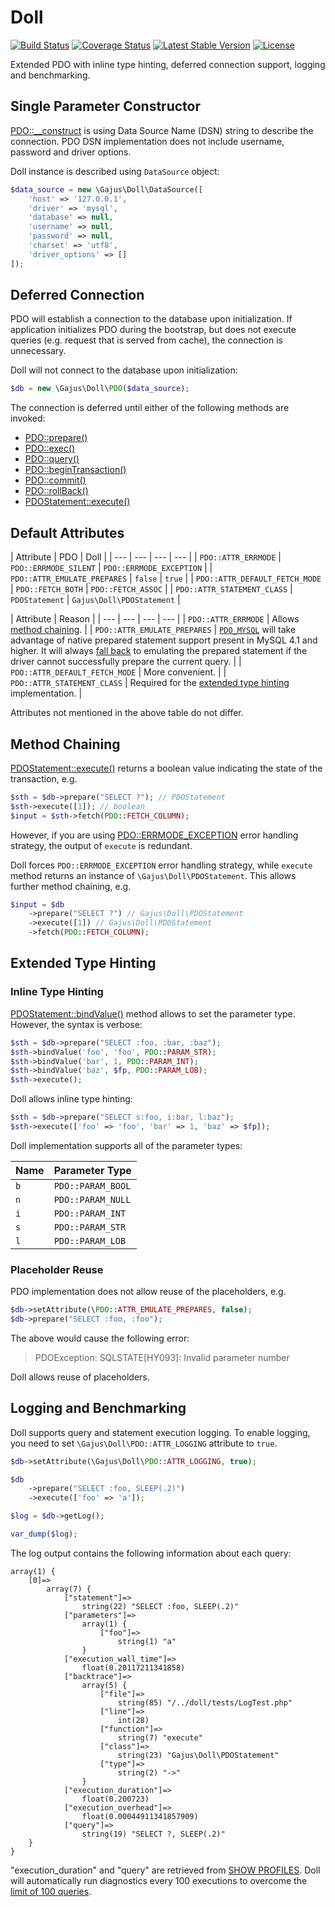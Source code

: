 # Doll

[![Build Status](https://travis-ci.org/gajus/doll.png?branch=master)](https://travis-ci.org/gajus/doll)
[![Coverage Status](https://coveralls.io/repos/gajus/doll/badge.png?branch=master)](https://coveralls.io/r/gajus/doll?branch=master)
[![Latest Stable Version](https://poser.pugx.org/gajus/doll/version.png)](https://packagist.org/packages/gajus/doll)
[![License](https://poser.pugx.org/gajus/doll/license.png)](https://packagist.org/packages/gajus/doll)

Extended PDO with inline type hinting, deferred connection support, logging and benchmarking.

## Single Parameter Constructor

[PDO::__construct](http://uk3.php.net/manual/en/pdo.construct.php) is using Data Source Name (DSN) string to describe the connection. PDO DSN implementation does not include username, password and driver options.

Doll instance is described using `DataSource` object:

```php
$data_source = new \Gajus\Doll\DataSource([
    'host' => '127.0.0.1',
    'driver' => 'mysql',
    'database' => null,
    'username' => null,
    'password' => null,
    'charset' => 'utf8',
    'driver_options' => []
]);
```

## Deferred Connection

PDO will establish a connection to the database upon initialization. If application initializes PDO during the bootstrap, but does not execute queries (e.g. request that is served from cache), the connection is unnecessary.

Doll will not connect to the database upon initialization:

```php
$db = new \Gajus\Doll\PDO($data_source);
```

The connection is deferred until either of the following methods are invoked:

* [PDO::prepare()](http://php.net/manual/en/pdo.prepare.php)
* [PDO::exec()](http://php.net/manual/en/pdo.exec.php)
* [PDO::query()](http://php.net/manual/en/pdo.query.php)
* [PDO::beginTransaction()](http://php.net/manual/en/pdo.begintransaction.php)
* [PDO::commit()](http://php.net/manual/en/pdo.commit.php)
* [PDO::rollBack()](http://php.net/manual/en/pdo.rollback.php)
* [PDOStatement::execute()](http://php.net/manual/en/pdostatement.execute.php)

## Default Attributes

| Attribute | PDO | Doll |
| --- | --- | --- | --- |
| `PDO::ATTR_ERRMODE` | `PDO::ERRMODE_SILENT` | `PDO::ERRMODE_EXCEPTION` |
| `PDO::ATTR_EMULATE_PREPARES` | `false` | `true` |
| `PDO::ATTR_DEFAULT_FETCH_MODE` | `PDO::FETCH_BOTH` | `PDO::FETCH_ASSOC` |
| `PDO::ATTR_STATEMENT_CLASS` | `PDOStatement` | `Gajus\Doll\PDOStatement` |

| Attribute | Reason |
| --- | --- | --- | --- |
| `PDO::ATTR_ERRMODE` | Allows [method chaining](#method-chaining). |
| `PDO::ATTR_EMULATE_PREPARES` | [`PDO_MYSQL`](http://php.net/manual/en/ref.pdo-mysql.php) will take advantage of native prepared statement support present in MySQL 4.1 and higher. It will always [fall back](http://lt1.php.net/manual/en/pdo.setattribute.php) to emulating the prepared statement if the driver cannot successfully prepare the current query. |
| `PDO::ATTR_DEFAULT_FETCH_MODE` | More convenient. |
| `PDO::ATTR_STATEMENT_CLASS` | Required for the [extended type hinting](#extended-type-hinting) implementation. |

Attributes not mentioned in the above table do not differ.

## Method Chaining

[PDOStatement::execute()](http://www.php.net/manual/en/pdostatement.execute.php) returns a boolean value indicating the state of the transaction, e.g.

```php
$sth = $db->prepare("SELECT ?"); // PDOStatement
$sth->execute([1]); // boolean
$input = $sth->fetch(PDO::FETCH_COLUMN);
```

However, if you are using [PDO::ERRMODE_EXCEPTION](http://uk1.php.net/manual/en/pdo.error-handling.php) error handling strategy, the output of `execute` is redundant.

Doll forces `PDO::ERRMODE_EXCEPTION` error handling strategy, while `execute` method returns an instance of `\Gajus\Doll\PDOStatement`. This allows further method chaining, e.g.

```php
$input = $db
    ->prepare("SELECT ?") // Gajus\Doll\PDOStatement
    ->execute([1]) // Gajus\Doll\PDOStatement
    ->fetch(PDO::FETCH_COLUMN);
```

## Extended Type Hinting

### Inline Type Hinting

[PDOStatement::bindValue()](http://php.net/manual/en/pdostatement.bindvalue.php) method allows to set the parameter type. However, the syntax is verbose:

```php
$sth = $db->prepare("SELECT :foo, :bar, :baz");
$sth->bindValue('foo', 'foo', PDO::PARAM_STR);
$sth->bindValue('bar', 1, PDO::PARAM_INT);
$sth->bindValue('baz', $fp, PDO::PARAM_LOB);
$sth->execute();
```

Doll allows inline type hinting:

```php
$sth = $db->prepare("SELECT s:foo, i:bar, l:baz");
$sth->execute(['foo' => 'foo', 'bar' => 1, 'baz' => $fp]);
```

Doll implementation supports all of the parameter types:

|Name|Parameter Type|
|---|---|
|`b`|`PDO::PARAM_BOOL`|
|`n`|`PDO::PARAM_NULL`|
|`i`|`PDO::PARAM_INT`|
|`s`|`PDO::PARAM_STR`|
|`l`|`PDO::PARAM_LOB`|

### Placeholder Reuse

PDO implementation does not allow reuse of the placeholders, e.g.

```php
$db->setAttribute(\PDO::ATTR_EMULATE_PREPARES, false);
$db->prepare("SELECT :foo, :foo");
```

The above would cause the following error:

> PDOException: SQLSTATE[HY093]: Invalid parameter number

Doll allows reuse of placeholders.

## Logging and Benchmarking

Doll supports query and statement execution logging. To enable logging, you need to set `\Gajus\Doll\PDO::ATTR_LOGGING` attribute to `true`.

```php
$db->setAttribute(\Gajus\Doll\PDO::ATTR_LOGGING, true);

$db
    ->prepare("SELECT :foo, SLEEP(.2)")
    ->execute(['foo' => 'a']);

$log = $db->getLog();

var_dump($log);
```

The log output contains the following information about each query:

```
array(1) {
    [0]=>
        array(7) {
            ["statement"]=>
                string(22) "SELECT :foo, SLEEP(.2)"
            ["parameters"]=>
                array(1) {
                    ["foo"]=>
                        string(1) "a"
                }
            ["execution_wall_time"]=>
                float(0.20117211341858)
            ["backtrace"]=>
                array(5) {
                    ["file"]=>
                        string(85) "/../doll/tests/LogTest.php"
                    ["line"]=>
                        int(28)
                    ["function"]=>
                        string(7) "execute"
                    ["class"]=>
                        string(23) "Gajus\Doll\PDOStatement"
                    ["type"]=>
                        string(2) "->"
                }
            ["execution_duration"]=>
                float(0.200723)
            ["execution_overhead"]=>
                float(0.00044911341857909)
            ["query"]=>
                string(19) "SELECT ?, SLEEP(.2)"
    }
}
```

"execution_duration" and "query" are retrieved from [SHOW PROFILES](http://dev.mysql.com/doc/refman/5.0/en/show-profiles.html). Doll will automatically run diagnostics every 100 executions to overcome the [limit of 100 queries](http://dev.mysql.com/doc/refman/5.6/en/show-profile.html).